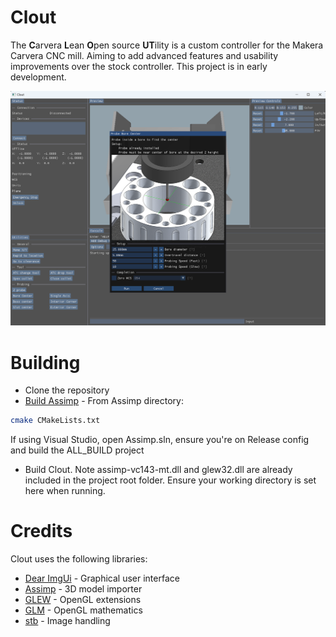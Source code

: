# Clout
The **C**arvera **L**ean **O**pen source **UT**ility is a custom controller for the Makera Carvera CNC mill.  Aiming to add advanced features and usability improvements over the stock controller.  This project is in early development.

<img src="./images/Clout.png" width="800px">

# Building

* Clone the repository
* [Build Assimp](https://github.com/assimp/assimp/blob/master/Build.md) - From Assimp directory: 
```bash
cmake CMakeLists.txt
```
If using Visual Studio, open Assimp.sln, ensure you're on Release config and build the ALL_BUILD project
* Build Clout.  Note assimp-vc143-mt.dll and glew32.dll are already included in the project root folder.  Ensure your working directory is set here when running.

# Credits

Clout uses the following libraries:
* [Dear ImgUi](https://github.com/ocornut/imgui) - Graphical user interface
* [Assimp](https://github.com/assimp/assimp) - 3D model importer
* [GLEW](https://github.com/nigels-com/glew) - OpenGL extensions
* [GLM](https://github.com/g-truc/glm) - OpenGL mathematics
* [stb](https://github.com/nothings/stb/) - Image handling
